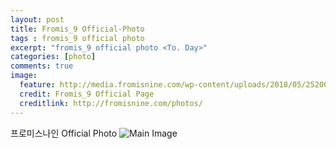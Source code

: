 ```yaml
---
layout: post
title: Fromis_9 Official-Photo
tags : fromis_9 official photo
excerpt: "fromis_9 official photo <To. Day>"
categories: [photo]
comments: true
image:
  feature: http://media.fromisnine.com/wp-content/uploads/2018/05/25200607/fromis_9_Official-Photo.jpg
  credit: Fromis_9 Official Page
  creditlink: http://fromisnine.com/photos/
---
```


프로미스나인 Official Photo
![Main Image](http://media.fromisnine.com/wp-content/uploads/2018/05/25200607/fromis_9_Official-Photo.jpg)
